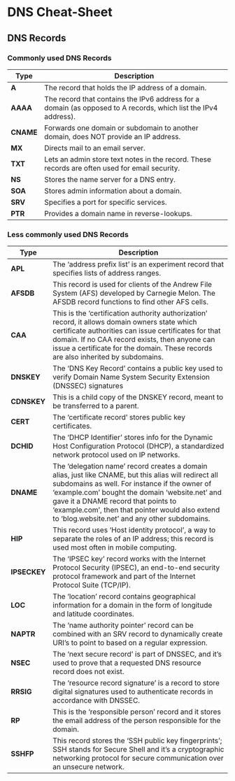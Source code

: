 # DNS Cheat-Sheet

## DNS Records

### Commonly used DNS Records

| Type      | Description                                                                                                    |
| --------- | -------------------------------------------------------------------------------------------------------------- |
| **A**     | The record that holds the IP address of a domain.                                                              |
| **AAAA**  | The record that contains the IPv6 address for a domain (as opposed to A records, which list the IPv4 address). |
| **CNAME** | Forwards one domain or subdomain to another domain, does NOT provide an IP address.                            |
| **MX**    | Directs mail to an email server.                                                                               |
| **TXT**   | Lets an admin store text notes in the record. These records are often used for email security.                 |
| **NS**    | Stores the name server for a DNS entry.                                                                        |
| **SOA**   | Stores admin information about a domain.                                                                       |
| **SRV**   | Specifies a port for specific services.                                                                        |
| **PTR**   | Provides a domain name in reverse-lookups.                                                                     |

### Less commonly used DNS Records

| Type | Description |
| --- | --- |
| **APL** | The ‘address prefix list’ is an experiment record that specifies lists of address ranges. |
| **AFSDB** | This record is used for clients of the Andrew File System (AFS) developed by Carnegie Melon. The AFSDB record functions to find other AFS cells. |
| **CAA** | This is the ‘certification authority authorization’ record, it allows domain owners state which certificate authorities can issue certificates for that domain. If no CAA record exists, then anyone can issue a certificate for the domain. These records are also inherited by subdomains. |
| **DNSKEY** | The ‘DNS Key Record’ contains a public key used to verify Domain Name System Security Extension (DNSSEC) signatures |
| **CDNSKEY** | This is a child copy of the DNSKEY record, meant to be transferred to a parent. |
| **CERT** | The ‘certificate record’ stores public key certificates. |
| **DCHID** | The ‘DHCP Identifier’ stores info for the Dynamic Host Configuration Protocol (DHCP), a standardized network protocol used on IP networks. |
| **DNAME** | The ‘delegation name’ record creates a domain alias, just like CNAME, but this alias will redirect all subdomains as well. For instance if the owner of ‘example.com’ bought the domain ‘website.net’ and gave it a DNAME record that points to ‘example.com’, then that pointer would also extend to ‘blog.website.net’ and any other subdomains. |
| **HIP** | This record uses ‘Host identity protocol’, a way to separate the roles of an IP address; this record is used most often in mobile computing. |
| **IPSECKEY** | The ‘IPSEC key’ record works with the Internet Protocol Security (IPSEC), an end-to-end security protocol framework and part of the Internet Protocol Suite (TCP/IP). |
| **LOC** | The ‘location’ record contains geographical information for a domain in the form of longitude and latitude coordinates. |
| **NAPTR** | The ‘name authority pointer’ record can be combined with an SRV record to dynamically create URI’s to point to based on a regular expression. |
| **NSEC** | The ‘next secure record’ is part of DNSSEC, and it’s used to prove that a requested DNS resource record does not exist. |
| **RRSIG** | The ‘resource record signature’ is a record to store digital signatures used to authenticate records in accordance with DNSSEC. |
| **RP** | This is the ‘responsible person’ record and it stores the email address of the person responsible for the domain. |
| **SSHFP** | This record stores the ‘SSH public key fingerprints’; SSH stands for Secure Shell and it’s a cryptographic networking protocol for secure communication over an unsecure network. |
